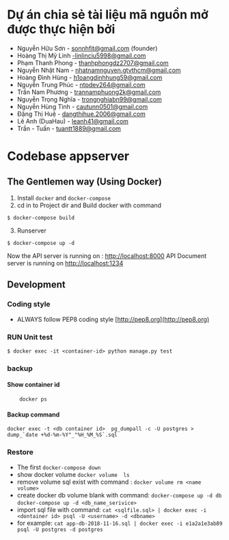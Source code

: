 # Dự án chia sẻ tài liệu mã nguồn mở được thực hiện bởi

- Nguyễn Hữu Sơn - sonnhfit@gmail.com (founder)
- Hoàng Thị Mỹ Linh -linlinciu5998@gmail.com
- Phạm Thanh Phong - thanhphongdz2707@gmail.com
- Nguyễn Nhật Nam - nhatnamnguyen.gtvthcm@gmail.com
- Hoàng Đình Hùng - h1oangdinhhung59@gmail.com
- Nguyễn Trung Phúc - ntpdev264@gmail.com
- Trần Nam Phương - trannamphuong2k@gmail.com
- Nguyễn Trọng Nghĩa - trongnghiabn99@gmail.com
- Nguyễn Hùng Tình - cautunn0501@gmail.com
- Đặng Thị Huệ - dangthihue.2006@gmail.com
- Lê Anh (DuaHau) - leanh41@gmail.com
- Trần - Tuấn - tuantt1889@gmail.com

# Codebase appserver

## The Gentlemen way (Using Docker) 

1. Install ``docker`` and ``docker-compose``
2. cd in to Project dir and Build docker with command 
```
$ docker-compose build
```
3. Runserver 

```
$ docker-compose up -d

```

Now the API server is running on : [http://localhost:8000](http://localhost:8000)
API Document server is running on [http://localhost:1234](http://localhost:1234)


## Development 

### Coding style

- ALWAYS follow PEP8 coding style [http://pep8.org](http://pep8.org)

### RUN Unit test

```
$ docker exec -it <container-id> python manage.py test
```
### backup 

#### Show container id
```
    docker ps
```
#### Backup command 
``` 
docker exec -t <db container id>  pg_dumpall -c -U postgres > dump_`date +%d-%m-%Y"_"%H_%M_%S`.sql
```

### Restore 

- The first  ```docker-compose down```
- show docker volume ``` docker volume  ls ```
- remove volume sql exist with command : ```docker volume rm <name volume>```
- create docker db volume blank with command: ```docker-compose up -d db```
  ```docker-compose up -d <db_name_serivice>``` 
- import sql file with command: ```cat <sqlfile.sql> | docker exec -i <dontainer id> psql -U <username> -d <dbname>```
- for example:   ```cat app-db-2018-11-16.sql | docker exec -i e1a2a1e3ab89 psql -U postgres -d postgres```


